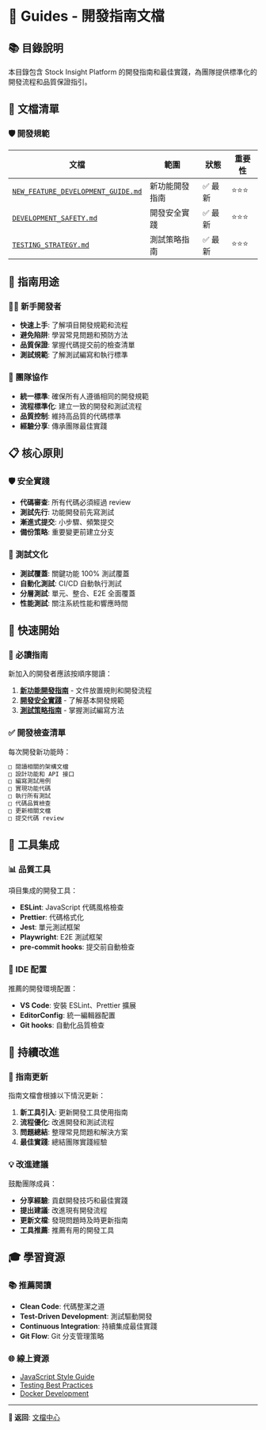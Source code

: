 # 📖 Guides - 開發指南文檔

## 📚 目錄說明

本目錄包含 Stock Insight Platform 的開發指南和最佳實踐，為團隊提供標準化的開發流程和品質保證指引。

## 📄 文檔清單

### 🛡️ 開發規範

| 文檔 | 範圍 | 狀態 | 重要性 |
|------|------|------|--------|
| [`NEW_FEATURE_DEVELOPMENT_GUIDE.md`](./NEW_FEATURE_DEVELOPMENT_GUIDE.md) | 新功能開發指南 | ✅ 最新 | ⭐⭐⭐ |
| [`DEVELOPMENT_SAFETY.md`](./DEVELOPMENT_SAFETY.md) | 開發安全實踐 | ✅ 最新 | ⭐⭐⭐ |
| [`TESTING_STRATEGY.md`](./TESTING_STRATEGY.md) | 測試策略指南 | ✅ 最新 | ⭐⭐⭐ |

## 🎯 指南用途

### 👨‍💻 新手開發者
- **快速上手**: 了解項目開發規範和流程
- **避免陷阱**: 學習常見問題和預防方法
- **品質保證**: 掌握代碼提交前的檢查清單
- **測試規範**: 了解測試編寫和執行標準

### 👥 團隊協作
- **統一標準**: 確保所有人遵循相同的開發規範
- **流程標準化**: 建立一致的開發和測試流程
- **品質控制**: 維持高品質的代碼標準
- **經驗分享**: 傳承團隊最佳實踐

## 📋 核心原則

### 🛡️ 安全實踐
- **代碼審查**: 所有代碼必須經過 review
- **測試先行**: 功能開發前先寫測試
- **漸進式提交**: 小步驟、頻繁提交
- **備份策略**: 重要變更前建立分支

### 🧪 測試文化
- **測試覆蓋**: 關鍵功能 100% 測試覆蓋
- **自動化測試**: CI/CD 自動執行測試
- **分層測試**: 單元、整合、E2E 全面覆蓋
- **性能測試**: 關注系統性能和響應時間

## 🚀 快速開始

### 📖 必讀指南
新加入的開發者應該按順序閱讀：

1. **[新功能開發指南](./NEW_FEATURE_DEVELOPMENT_GUIDE.md)** - 文件放置規則和開發流程
2. **[開發安全實踐](./DEVELOPMENT_SAFETY.md)** - 了解基本開發規範
3. **[測試策略指南](./TESTING_STRATEGY.md)** - 掌握測試編寫方法

### ✅ 開發檢查清單
每次開發新功能時：

```markdown
□ 閱讀相關的架構文檔
□ 設計功能和 API 接口
□ 編寫測試用例
□ 實現功能代碼
□ 執行所有測試
□ 代碼品質檢查
□ 更新相關文檔
□ 提交代碼 review
```

## 🔧 工具集成

### 📊 品質工具
項目集成的開發工具：
- **ESLint**: JavaScript 代碼風格檢查
- **Prettier**: 代碼格式化
- **Jest**: 單元測試框架
- **Playwright**: E2E 測試框架
- **pre-commit hooks**: 提交前自動檢查

### 🎯 IDE 配置
推薦的開發環境配置：
- **VS Code**: 安裝 ESLint、Prettier 擴展
- **EditorConfig**: 統一編輯器配置
- **Git hooks**: 自動化品質檢查

## 🔄 持續改進

### 📝 指南更新
指南文檔會根據以下情況更新：
1. **新工具引入**: 更新開發工具使用指南
2. **流程優化**: 改進開發和測試流程
3. **問題總結**: 整理常見問題和解決方案
4. **最佳實踐**: 總結團隊實踐經驗

### 💡 改進建議
鼓勵團隊成員：
- **分享經驗**: 貢獻開發技巧和最佳實踐
- **提出建議**: 改進現有開發流程
- **更新文檔**: 發現問題時及時更新指南
- **工具推薦**: 推薦有用的開發工具

## 🎓 學習資源

### 📚 推薦閱讀
- **Clean Code**: 代碼整潔之道
- **Test-Driven Development**: 測試驅動開發
- **Continuous Integration**: 持續集成最佳實踐
- **Git Flow**: Git 分支管理策略

### 🌐 線上資源
- [JavaScript Style Guide](https://standardjs.com/)
- [Testing Best Practices](https://github.com/goldbergyoni/javascript-testing-best-practices)
- [Docker Development](https://docs.docker.com/develop/)

---

**📖 返回**: [文檔中心](../README.md) 
